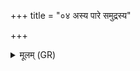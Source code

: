 +++
title = "०४ अस्य पारे समुद्रस्य"

+++
<details><summary>मूलम् (GR)</summary>

+++(PSK 20.40.4)+++अस्य पारे समुद्रस्य  
शुक्रं ज्योतिर् अमर्त्यम् ।  
तन् नः पात्व् अंहसस्  
तन् नः पातु विश्वतः ॥
</details>